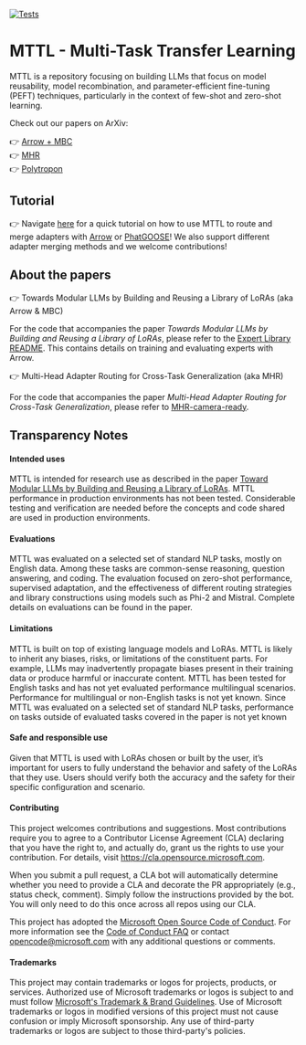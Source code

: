 [![Tests](https://github.com/microsoft/mttl/actions/workflows/tests.yml/badge.svg)](https://github.com/microsoft/mttl/actions/workflows/tests.yml)

# MTTL - Multi-Task Transfer Learning

MTTL is a repository focusing on building LLMs that focus on model reusability, model recombination, and parameter-efficient fine-tuning (PEFT) techniques, particularly in the context of few-shot and zero-shot learning.

Check out our papers on ArXiv:

:point_right: [Arrow + MBC](https://arxiv.org/abs/2405.11157) \
:point_right: [MHR](https://arxiv.org/abs/2211.03831) \
:point_right: [Polytropon](https://arxiv.org/abs/2202.13914)

## Tutorial

:point_right: Navigate [here](https://github.com/sordonia/pg_mbc_arrow_tutorial) for a quick tutorial on how to use MTTL to route and merge adapters with [Arrow](https://arxiv.org/abs/2405.11157) or [PhatGOOSE](https://arxiv.org/abs/2402.05859)! We also support different adapter merging methods and we welcome contributions!

## About the papers

:point_right: Towards Modular LLMs by Building and Reusing a Library of LoRAs (aka Arrow & MBC)

For the code that accompanies the paper _Towards Modular LLMs by Building and Reusing a Library of LoRAs_, please refer to the [Expert Library README](projects/modular_llm/README.md). This contains details on training and evaluating experts with Arrow.

:point_right: Multi-Head Adapter Routing for Cross-Task Generalization (aka MHR)

For the code that accompanies the paper _Multi-Head Adapter Routing for Cross-Task Generalization_, please refer to [MHR-camera-ready](https://github.com/microsoft/mttl/tree/mhr-camera-ready).


## Transparency Notes

#### Intended uses

MTTL is intended for research use as described in the paper [Toward Modular LLMs by Building and Reusing a Library of LoRAs](https://arxiv.org/abs/2405.11157). MTTL performance in production environments has not been tested. Considerable testing and verification are needed before the concepts and code shared are used in production environments.

#### Evaluations

MTTL was evaluated on a selected set of standard NLP tasks, mostly on English data. Among these tasks are common-sense reasoning, question answering, and coding. The evaluation focused on zero-shot performance, supervised adaptation, and the effectiveness of different routing strategies and library constructions using models such as Phi-2 and Mistral. Complete details on evaluations can be found in the paper.

#### Limitations

MTTL is built on top of existing language models and LoRAs. MTTL is likely to inherit any biases, risks, or limitations of the constituent parts. For example, LLMs may inadvertently propagate biases present in their training data or produce harmful or inaccurate content. MTTL has been tested for English tasks and has not yet evaluated performance multilingual scenarios. Performance for multilingual or non-English tasks is not yet known. Since MTTL was evaluated on a selected set of standard NLP tasks, performance on tasks outside of evaluated tasks covered in the paper is not yet known

#### Safe and responsible use

Given that MTTL is used with LoRAs chosen or built by the user, it’s important for users to fully understand the behavior and safety of the LoRAs that they use. Users should verify both the accuracy and the safety for their specific configuration and scenario.

#### Contributing

This project welcomes contributions and suggestions.  Most contributions require you to agree to a
Contributor License Agreement (CLA) declaring that you have the right to, and actually do, grant us
the rights to use your contribution. For details, visit https://cla.opensource.microsoft.com.

When you submit a pull request, a CLA bot will automatically determine whether you need to provide
a CLA and decorate the PR appropriately (e.g., status check, comment). Simply follow the instructions
provided by the bot. You will only need to do this once across all repos using our CLA.

This project has adopted the [Microsoft Open Source Code of Conduct](https://opensource.microsoft.com/codeofconduct/).
For more information see the [Code of Conduct FAQ](https://opensource.microsoft.com/codeofconduct/faq/) or
contact [opencode@microsoft.com](mailto:opencode@microsoft.com) with any additional questions or comments.

#### Trademarks

This project may contain trademarks or logos for projects, products, or services. Authorized use of Microsoft
trademarks or logos is subject to and must follow
[Microsoft's Trademark & Brand Guidelines](https://www.microsoft.com/en-us/legal/intellectualproperty/trademarks/usage/general).
Use of Microsoft trademarks or logos in modified versions of this project must not cause confusion or imply Microsoft sponsorship.
Any use of third-party trademarks or logos are subject to those third-party's policies.
